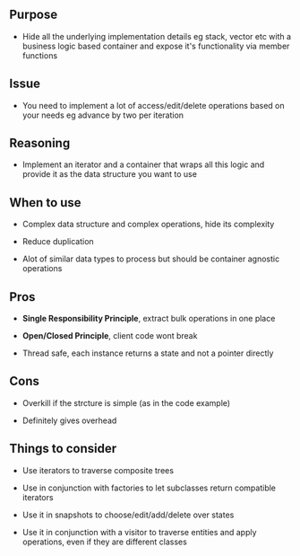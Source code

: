 ## Purpose

* Hide all the underlying implementation details eg stack, vector etc with a business logic based container and expose it's functionality via member functions

## Issue

* You need to implement a lot of access/edit/delete operations based on your needs eg advance by two per iteration

## Reasoning

* Implement an iterator and a container that wraps all this logic and provide it as the data structure you want to use

## When to use

* Complex data structure and complex operations, hide its complexity

* Reduce duplication

* Alot of similar data types to process but should be container agnostic operations

## Pros

* __Single Responsibility Principle__, extract bulk operations in one place

* __Open/Closed Principle__, client code wont break

* Thread safe, each instance returns a state and not a pointer directly

## Cons 

* Overkill if the strcture is simple (as in the code example)

* Definitely gives overhead

## Things to consider

* Use iterators to traverse composite trees

* Use in conjunction with factories to let subclasses return compatible iterators

* Use it in snapshots to choose/edit/add/delete over states

* Use it in conjunction with a visitor to traverse entities and apply operations, even if they are different classes